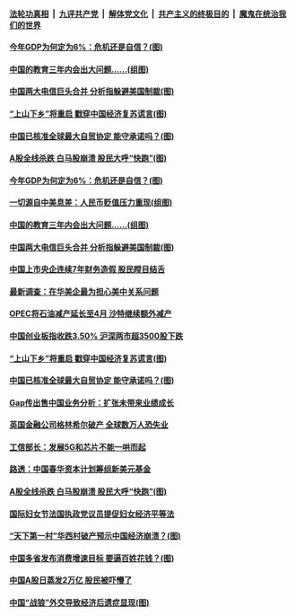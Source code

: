 

####  [法轮功真相](../../../../basic/blob/master/README.md?t=03101031) &nbsp;|&nbsp; [九评共产党](../../../../9ping.md/blob/master/README.md?t=03101031) &nbsp;|&nbsp; [解体党文化](../../../../jtdwh.md/blob/master/README.md?t=03101031)  &nbsp;|&nbsp; [共产主义的终极目的](../../../../gczydzjmd.md/blob/master/README.md?t=03101031) &nbsp;|&nbsp; [魔鬼在统治我们的世界](../../../../mgztzwmdsj.md/blob/master/README.md?t=03101031) 

#### [今年GDP为何定为6%：危机还是自信？(图)](../pages/p5/965072.md?t=03101031) 

#### [中国的教育三年内会出大问题……(组图)](../pages/p5/965061.md?t=03101031) 

#### [中国两大电信巨头合并 分析指躲避美国制裁(图)](../pages/p5/965058.md?t=03101031) 

#### [“上山下乡”将重启 戳穿中国经济复苏谎言(图)](../pages/p5/965018.md?t=03101031) 

#### [中国已核准全球最大自贸协定 能守承诺吗？(图)](../pages/p5/965008.md?t=03101031) 

#### [A股全线杀跌 白马股崩溃 股民大呼“快跑”(图)](../pages/p5/964965.md?t=03101031) 

#### [今年GDP为何定为6%：危机还是自信？(图)](../pages/p5/965072.md?t=03101031) 

#### [一切源自中美息差：人民币贬值压力重现(组图)](../pages/p5/965065.md?t=03101031) 

#### [中国的教育三年内会出大问题……(组图)](../pages/p5/965061.md?t=03101031) 

#### [中国两大电信巨头合并 分析指躲避美国制裁(图)](../pages/p5/965058.md?t=03101031) 

#### [中国上市央企连续7年财务造假 股民瞠目结舌](../pages/p5/965050.md?t=03101031) 

#### [最新调查：在华美企最为担心美中关系问题](../pages/p5/965041.md?t=03101031) 

#### [OPEC将石油减产延长至4月 沙特继续额外减产](../pages/p5/965024.md?t=03101031) 

#### [中国创业板指收跌3.50% 沪深两市超3500股下跌](../pages/p5/965022.md?t=03101031) 

#### [“上山下乡”将重启 戳穿中国经济复苏谎言(图)](../pages/p5/965018.md?t=03101031) 

#### [中国已核准全球最大自贸协定 能守承诺吗？(图)](../pages/p5/965008.md?t=03101031) 

#### [Gap传出售中国业务分析：扩张未带来业绩成长](../pages/p5/964992.md?t=03101031) 

#### [英国金融公司格林希尔破产 全球数万人恐失业](../pages/p5/964991.md?t=03101031) 

#### [工信部长：发展5G和芯片不能一哄而起](../pages/p5/964989.md?t=03101031) 

#### [路透：中国春华资本计划筹组新美元基金](../pages/p5/964985.md?t=03101031) 

#### [A股全线杀跌 白马股崩溃 股民大呼“快跑”(图)](../pages/p5/964965.md?t=03101031) 

#### [国际妇女节法国执政党议员提促妇女经济平等法](../pages/p5/964963.md?t=03101031) 

#### [“天下第一村”华西村破产预示中国经济崩溃？(图)](../pages/p5/964956.md?t=03101031) 

#### [中国多省发布消费增速目标 要逼百姓花钱？(图)](../pages/p5/964923.md?t=03101031) 

#### [中国A股日蒸发2万亿 股民被吓懵了](../pages/p5/964914.md?t=03101031) 

#### [中国“战狼”外交导致经济后遗症显现(图)](../pages/p5/964906.md?t=03101031) 

